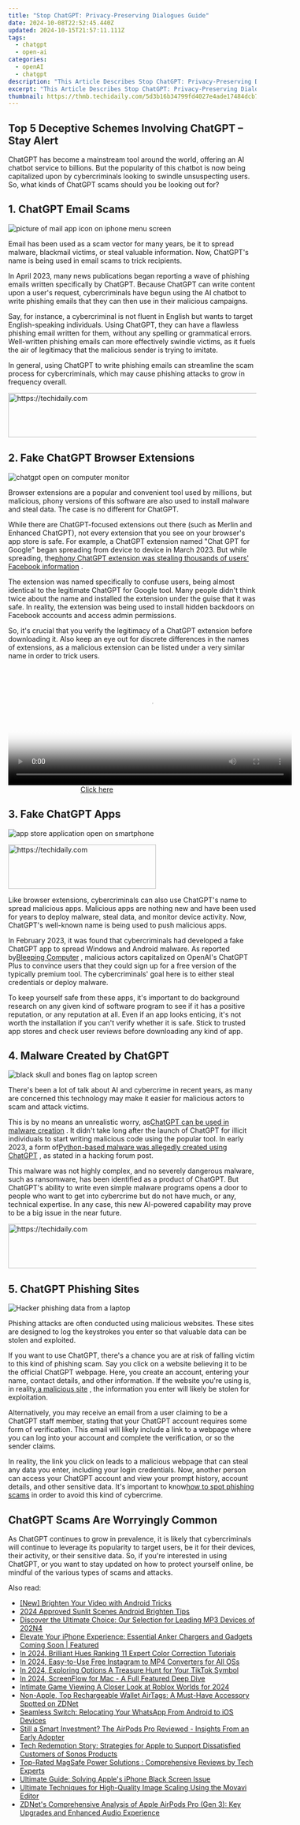 ```yaml
---
title: "Stop ChatGPT: Privacy-Preserving Dialogues Guide"
date: 2024-10-08T22:52:45.440Z
updated: 2024-10-15T21:57:11.111Z
tags:
  - chatgpt
  - open-ai
categories:
  - openAI
  - chatgpt
description: "This Article Describes Stop ChatGPT: Privacy-Preserving Dialogues Guide"
excerpt: "This Article Describes Stop ChatGPT: Privacy-Preserving Dialogues Guide"
thumbnail: https://thmb.techidaily.com/5d3b16b34799fd4027e4ade17484dcb7de0969abd15218a509c4db117b716df9.jpg
---
```


## Top 5 Deceptive Schemes Involving ChatGPT – Stay Alert

 ChatGPT has become a mainstream tool around the world, offering an AI chatbot service to billions. But the popularity of this chatbot is now being capitalized upon by cybercriminals looking to swindle unsuspecting users. So, what kinds of ChatGPT scams should you be looking out for?

## 1\. ChatGPT Email Scams

![picture of mail app icon on iphone menu screen](https://static1.makeuseofimages.com/wordpress/wp-content/uploads/2023/05/iphone-mail-1.jpg)

 Email has been used as a scam vector for many years, be it to spread malware, blackmail victims, or steal valuable information. Now, ChatGPT's name is being used in email scams to trick recipients.

 In April 2023, many news publications began reporting a wave of phishing emails written specifically by ChatGPT. Because ChatGPT can write content upon a user's request, cybercriminals have begun using the AI chatbot to write phishing emails that they can then use in their malicious campaigns.

 Say, for instance, a cybercriminal is not fluent in English but wants to target English-speaking individuals. Using ChatGPT, they can have a flawless phishing email written for them, without any spelling or grammatical errors. Well-written phishing emails can more effectively swindle victims, as it fuels the air of legitimacy that the malicious sender is trying to imitate.

 In general, using ChatGPT to write phishing emails can streamline the scam process for cybercriminals, which may cause phishing attacks to grow in frequency overall.

<!-- affiliate ads begin -->
<a href="https://aligracehair.sjv.io/c/5597632/1902294/19272" target="_top" id="1902294">
  <img src="//a.impactradius-go.com/display-ad/19272-1902294" border="0" alt="https://techidaily.com" width="728" height="90"/>
</a>
<img height="0" width="0" src="https://aligracehair.sjv.io/i/5597632/1902294/19272" style="position:absolute;visibility:hidden;" border="0" />
<!-- affiliate ads end -->

## 2\. Fake ChatGPT Browser Extensions

![chatgpt open on computer monitor](https://static1.makeuseofimages.com/wordpress/wp-content/uploads/2023/05/chatgpt-open-monitor.jpg)

 Browser extensions are a popular and convenient tool used by millions, but malicious, phony versions of this software are also used to install malware and steal data. The case is no different for ChatGPT.

 While there are ChatGPT-focused extensions out there (such as Merlin and Enhanced ChatGPT), not every extension that you see on your browser's app store is safe. For example, a ChatGPT extension named "Chat GPT for Google" began spreading from device to device in March 2023\. But while spreading, the[phony ChatGPT extension was stealing thousands of users' Facebook information](https://www.makeuseof.com/fake-chatgpt-chrome-extension-steals-facebook-logins/) .

 The extension was named specifically to confuse users, being almost identical to the legitimate ChatGPT for Google tool. Many people didn't think twice about the name and installed the extension under the guise that it was safe. In reality, the extension was being used to install hidden backdoors on Facebook accounts and access admin permissions.

 So, it's crucial that you verify the legitimacy of a ChatGPT extension before downloading it. Also keep an eye out for discrete differences in the names of extensions, as a malicious extension can be listed under a very similar name in order to trick users.

<!-- affiliate ads begin -->
<span id="1982596">
					<video width="576" height="240" style="cursor:pointer"
           poster="//a.impactradius-go.com/display-clicktoplayimage/1982596.png"
           onclick="if(!this.playClicked){this.play();this.setAttribute('controls',true);this.playClicked=true;}">
	   <source src="//a.impactradius-go.com/display-ad/22993-1982596">
	   <img src="//a.impactradius-go.com/display-clicktoplayimage/1982596.png" style="border: none; height: 100%; width: 100%; object-fit: contain">
	</video>
	<div style="width:360px;text-align:center"><a href="javascript:window.open(decodeURIComponent('https%3A%2F%2Fhomestyler.sjv.io%2Fc%2F5597632%2F1982596%2F22993'), '_blank');void(0);">Click here</a></div>
</span>
<img height="0" width="0" src="https://imp.pxf.io/i/5597632/1982596/22993" style="position:absolute;visibility:hidden;" border="0" />
<!-- affiliate ads end -->

## 3\. Fake ChatGPT Apps

![app store application open on smartphone](https://static1.makeuseofimages.com/wordpress/wp-content/uploads/2023/05/app-store-smartphone.jpg)

<!-- affiliate ads begin -->
<a href="https://aligracehair.sjv.io/c/5597632/2080328/19272" target="_top" id="2080328">
  <img src="//a.impactradius-go.com/display-ad/19272-2080328" border="0" alt="https://techidaily.com" width="300" height="90"/>
</a>
<img height="0" width="0" src="https://aligracehair.sjv.io/i/5597632/2080328/19272" style="position:absolute;visibility:hidden;" border="0" />
<!-- affiliate ads end -->

 Like browser extensions, cybercriminals can also use ChatGPT's name to spread malicious apps. Malicious apps are nothing new and have been used for years to deploy malware, steal data, and monitor device activity. Now, ChatGPT's well-known name is being used to push malicious apps.

 In February 2023, it was found that cybercriminals had developed a fake ChatGPT app to spread Windows and Android malware. As reported by[Bleeping Computer](https://www.bleepingcomputer.com/news/security/hackers-use-fake-chatgpt-apps-to-push-windows-android-malware/) , malicious actors capitalized on OpenAI's ChatGPT Plus to convince users that they could sign up for a free version of the typically premium tool. The cybercriminals' goal here is to either steal credentials or deploy malware.

 To keep yourself safe from these apps, it's important to do background research on any given kind of software program to see if it has a positive reputation, or any reputation at all. Even if an app looks enticing, it's not worth the installation if you can't verify whether it is safe. Stick to trusted app stores and check user reviews before downloading any kind of app.

## 4\. Malware Created by ChatGPT

![black skull and bones flag on laptop screen](https://static1.makeuseofimages.com/wordpress/wp-content/uploads/2023/03/malware-on-laptop.jpg)

 There's been a lot of talk about AI and cybercrime in recent years, as many are concerned this technology may make it easier for malicious actors to scam and attack victims.

 This is by no means an unrealistic worry, as[ChatGPT can be used in malware creation](https://www.makeuseof.com/can-chatgpt-be-used-malware-creation/) . It didn't take long after the launch of ChatGPT for illicit individuals to start writing malicious code using the popular tool. In early 2023, a form of[Python-based malware was allegedly created using ChatGPT](https://www.makeuseof.com/chatgpt-used-by-cybercriminals-to-write-malware/) , as stated in a hacking forum post.

 This malware was not highly complex, and no severely dangerous malware, such as ransomware, has been identified as a product of ChatGPT. But ChatGPT's ability to write even simple malware programs opens a door to people who want to get into cybercrime but do not have much, or any, technical expertise. In any case, this new AI-powered capability may prove to be a big issue in the near future.

<!-- affiliate ads begin -->
<a href="https://appsumo.8odi.net/c/5597632/2123730/7443" target="_top" id="2123730">
  <img src="//a.impactradius-go.com/display-ad/7443-2123730" border="0" alt="https://techidaily.com" width="728" height="90"/>
</a>
<img height="0" width="0" src="https://appsumo.8odi.net/i/5597632/2123730/7443" style="position:absolute;visibility:hidden;" border="0" />
<!-- affiliate ads end -->

## 5\. ChatGPT Phishing Sites

![Hacker phishing data from a laptop](https://static1.makeuseofimages.com/wordpress/wp-content/uploads/2023/04/hacker-phishing-data.jpg)

 Phishing attacks are often conducted using malicious websites. These sites are designed to log the keystrokes you enter so that valuable data can be stolen and exploited.

 If you want to use ChatGPT, there's a chance you are at risk of falling victim to this kind of phishing scam. Say you click on a website believing it to be the official ChatGPT webpage. Here, you create an account, entering your name, contact details, and other information. If the website you're using is, in reality,[a malicious site](https://www.makeuseof.com/beginners-guide-to-malicious-websites/) , the information you enter will likely be stolen for exploitation.

 Alternatively, you may receive an email from a user claiming to be a ChatGPT staff member, stating that your ChatGPT account requires some form of verification. This email will likely include a link to a webpage where you can log into your account and complete the verification, or so the sender claims.

 In reality, the link you click on leads to a malicious webpage that can steal any data you enter, including your login credentials. Now, another person can access your ChatGPT account and view your prompt history, account details, and other sensitive data. It's important to know[how to spot phishing scams](https://www.makeuseof.com/top-signs-phishing-scams/) in order to avoid this kind of cybercrime.

## ChatGPT Scams Are Worryingly Common

 As ChatGPT continues to grow in prevalence, it is likely that cybercriminals will continue to leverage its popularity to target users, be it for their devices, their activity, or their sensitive data. So, if you're interested in using ChatGPT, or you want to stay updated on how to protect yourself online, be mindful of the various types of scams and attacks.

<ins class="adsbygoogle"
     style="display:block"
     data-ad-format="autorelaxed"
     data-ad-client="ca-pub-7571918770474297"
     data-ad-slot="1223367746"></ins>

<ins class="adsbygoogle"
     style="display:block"
     data-ad-client="ca-pub-7571918770474297"
     data-ad-slot="8358498916"
     data-ad-format="auto"
     data-full-width-responsive="true"></ins>

<span class="atpl-alsoreadstyle">Also read:</span>
<div><ul>
<li><a href="https://extra-tips.techidaily.com/new-brighten-your-video-with-android-tricks/"><u>[New] Brighten Your Video with Android Tricks</u></a></li>
<li><a href="https://some-approaches.techidaily.com/2024-approved-sunlit-scenes-android-brighten-tips/"><u>2024 Approved Sunlit Scenes Android Brighten Tips</u></a></li>
<li><a href="https://tech-haven.techidaily.com/discover-the-ultimate-choice-our-selection-for-leading-mp3-devices-of-202n4/"><u>Discover the Ultimate Choice: Our Selection for Leading MP3 Devices of 202N4</u></a></li>
<li><a href="https://tech-haven.techidaily.com/elevate-your-iphone-experience-essential-anker-chargers-and-gadgets-coming-soon-featured/"><u>Elevate Your iPhone Experience: Essential Anker Chargers and Gadgets Coming Soon | Featured</u></a></li>
<li><a href="https://extra-tips.techidaily.com/in-2024-brilliant-hues-ranking-11-expert-color-correction-tutorials/"><u>In 2024, Brilliant Hues Ranking 11 Expert Color Correction Tutorials</u></a></li>
<li><a href="https://instagram-videos.techidaily.com/in-2024-easy-to-use-free-instagram-to-mp4-converters-for-all-oss/"><u>In 2024, Easy-to-Use Free Instagram to MP4 Converters for All OSs</u></a></li>
<li><a href="https://tiktok-clips.techidaily.com/in-2024-exploring-options-a-treasure-hunt-for-your-tiktok-symbol/"><u>In 2024, Exploring Options A Treasure Hunt for Your TikTok Symbol</u></a></li>
<li><a href="https://video-capture.techidaily.com/in-2024-screenflow-for-mac-a-full-featured-deep-dive/"><u>In 2024, ScreenFlow for Mac - A Full Featured Deep Dive</u></a></li>
<li><a href="https://fox-hovers.techidaily.com/intimate-game-viewing-a-closer-look-at-roblox-worlds-for-2024/"><u>Intimate Game Viewing A Closer Look at Roblox Worlds for 2024</u></a></li>
<li><a href="https://tech-haven.techidaily.com/non-apple-top-rechargeable-wallet-airtags-a-must-have-accessory-spotted-on-zdnet/"><u>Non-Apple, Top Rechargeable Wallet AirTags: A Must-Have Accessory Spotted on ZDNet</u></a></li>
<li><a href="https://tech-haven.techidaily.com/seamless-switch-relocating-your-whatsapp-from-android-to-ios-devices/"><u>Seamless Switch: Relocating Your WhatsApp From Android to iOS Devices</u></a></li>
<li><a href="https://tech-haven.techidaily.com/still-a-smart-investment-the-airpods-pro-reviewed-insights-from-an-early-adopter/"><u>Still a Smart Investment? The AirPods Pro Reviewed - Insights From an Early Adopter</u></a></li>
<li><a href="https://tech-haven.techidaily.com/tech-redemption-story-strategies-for-apple-to-support-dissatisfied-customers-of-sonos-products/"><u>Tech Redemption Story: Strategies for Apple to Support Dissatisfied Customers of Sonos Products</u></a></li>
<li><a href="https://tech-haven.techidaily.com/top-rated-magsafe-power-solutions-comprehensive-reviews-by-tech-experts/"><u>Top-Rated MagSafe Power Solutions : Comprehensive Reviews by Tech Experts</u></a></li>
<li><a href="https://fox-that.techidaily.com/ultimate-guide-solving-apples-iphone-black-screen-issue/"><u>Ultimate Guide: Solving Apple's iPhone Black Screen Issue</u></a></li>
<li><a href="https://win-forum.techidaily.com/ultimate-techniques-for-high-quality-image-scaling-using-the-movavi-editor/"><u>Ultimate Techniques for High-Quality Image Scaling Using the Movavi Editor</u></a></li>
<li><a href="https://tech-haven.techidaily.com/zdnets-comprehensive-analysis-of-apple-airpods-pro-gen-3-key-upgrades-and-enhanced-audio-experience/"><u>ZDNet's Comprehensive Analysis of Apple AirPods Pro (Gen 3): Key Upgrades and Enhanced Audio Experience</u></a></li>
</ul></div>

